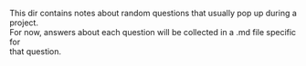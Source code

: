 This dir contains notes about random questions that usually pop up during a project.  
For now, answers about each question will be collected in a .md file specific for  
that question.
